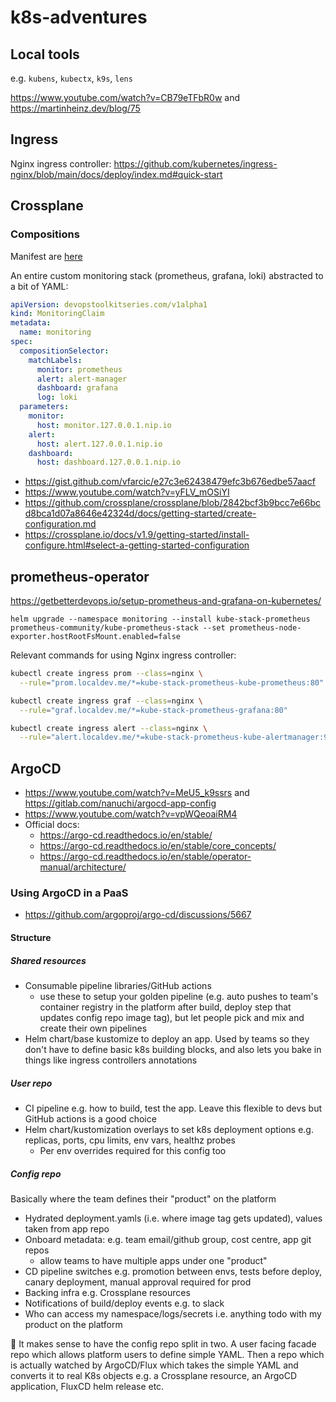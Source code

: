 # k8s-adventures

## Local tools

e.g. `kubens`, `kubectx`, `k9s`, `lens`

<https://www.youtube.com/watch?v=CB79eTFbR0w> and
<https://martinheinz.dev/blog/75>

## Ingress

Nginx ingress controller:
<https://github.com/kubernetes/ingress-nginx/blob/main/docs/deploy/index.md#quick-start>

## Crossplane

### Compositions

Manifest are [here](./crossplane-compositions/)

An entire custom monitoring stack (prometheus, grafana, loki) abstracted to a
bit of YAML:

```yaml
apiVersion: devopstoolkitseries.com/v1alpha1
kind: MonitoringClaim
metadata:
  name: monitoring
spec:
  compositionSelector:
    matchLabels:
      monitor: prometheus
      alert: alert-manager
      dashboard: grafana
      log: loki
  parameters:
    monitor:
      host: monitor.127.0.0.1.nip.io
    alert:
      host: alert.127.0.0.1.nip.io
    dashboard:
      host: dashboard.127.0.0.1.nip.io
```

- <https://gist.github.com/vfarcic/e27c3e62438479efc3b676edbe57aacf>
- <https://www.youtube.com/watch?v=yFLV_mOSiYI>
- <https://github.com/crossplane/crossplane/blob/2842bcf3b9bcc7e66bcd8bca1d07a8646e42324d/docs/getting-started/create-configuration.md>
- <https://crossplane.io/docs/v1.9/getting-started/install-configure.html#select-a-getting-started-configuration>

## prometheus-operator

<https://getbetterdevops.io/setup-prometheus-and-grafana-on-kubernetes/>

`helm upgrade --namespace monitoring --install kube-stack-prometheus
prometheus-community/kube-prometheus-stack --set
prometheus-node-exporter.hostRootFsMount.enabled=false`

Relevant commands for using Nginx ingress controller:

```sh
kubectl create ingress prom --class=nginx \
  --rule="prom.localdev.me/*=kube-stack-prometheus-kube-prometheus:80"

kubectl create ingress graf --class=nginx \
  --rule="graf.localdev.me/*=kube-stack-prometheus-grafana:80"

kubectl create ingress alert --class=nginx \
  --rule="alert.localdev.me/*=kube-stack-prometheus-kube-alertmanager:9093"
```

## ArgoCD

- <https://www.youtube.com/watch?v=MeU5_k9ssrs> and
  <https://gitlab.com/nanuchi/argocd-app-config>
- <https://www.youtube.com/watch?v=vpWQeoaiRM4>
- Official docs:
  - <https://argo-cd.readthedocs.io/en/stable/>
  - <https://argo-cd.readthedocs.io/en/stable/core_concepts/>
  - <https://argo-cd.readthedocs.io/en/stable/operator-manual/architecture/>
  
### Using ArgoCD in a PaaS

- https://github.com/argoproj/argo-cd/discussions/5667

#### Structure

##### Shared resources

- Consumable pipeline libraries/GitHub actions
  - use these to setup your golden pipeline (e.g. auto pushes to team's
    container registry in the platform after build, deploy step that updates config repo image tag), but let people pick and mix
    and create their own pipelines
- Helm chart/base kustomize to deploy an app. Used by teams so they don't have to
  define basic k8s building blocks, and also lets you bake in things like ingress
  controllers annotations

##### User repo

- CI pipeline e.g. how to build, test the app. Leave this flexible to devs but
  GitHub actions is a good choice
- Helm chart/kustomization overlays to set k8s deployment options e.g. replicas, ports, cpu limits, env vars, healthz probes
  - Per env overrides required for this config too

##### Config repo

Basically where the team defines their "product" on the platform

- Hydrated deployment.yamls (i.e. where image tag gets updated), values taken from app repo
- Onboard metadata: e.g. team email/github group, cost centre, app git repos
  - allow teams to have multiple apps under one "product"
- CD pipeline switches e.g. promotion between envs, tests before deploy, canary deployment, manual approval required for prod
- Backing infra e.g. Crossplane resources
- Notifications of build/deploy events e.g. to slack
- Who can access my namespace/logs/secrets i.e. anything todo with my product on the platform

:memo: It makes sense to have the config repo split in two. A user facing facade repo which allows platform users to define simple YAML. Then a repo which is actually watched by ArgoCD/Flux which takes the simple YAML and converts it to real K8s objects e.g. a Crossplane resource, an ArgoCD application, FluxCD helm release etc.
